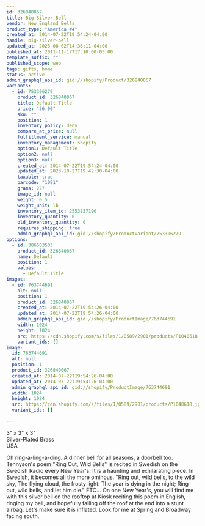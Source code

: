 ```yaml
---
id: 326840067
title: Big Silver Bell
vendor: New England Bells
product_type: "America #4"
created_at: 2014-07-22T19:54:24-04:00
handle: big-silver-bell
updated_at: 2023-08-02T14:36:11-04:00
published_at: 2011-11-17T17:10:00-05:00
template_suffix: ""
published_scope: web
tags: gifts, home
status: active
admin_graphql_api_id: gid://shopify/Product/326840067
variants:
  - id: 753306279
    product_id: 326840067
    title: Default Title
    price: "36.00"
    sku: ""
    position: 1
    inventory_policy: deny
    compare_at_price: null
    fulfillment_service: manual
    inventory_management: shopify
    option1: Default Title
    option2: null
    option3: null
    created_at: 2014-07-22T19:54:24-04:00
    updated_at: 2023-10-27T19:42:30-04:00
    taxable: true
    barcode: "1081"
    grams: 227
    image_id: null
    weight: 0.5
    weight_unit: lb
    inventory_item_id: 2553837190
    inventory_quantity: 0
    old_inventory_quantity: 0
    requires_shipping: true
    admin_graphql_api_id: gid://shopify/ProductVariant/753306279
options:
  - id: 386503503
    product_id: 326840067
    name: Default
    position: 1
    values:
      - Default Title
images:
  - id: 763744691
    alt: null
    position: 1
    product_id: 326840067
    created_at: 2014-07-22T19:54:26-04:00
    updated_at: 2014-07-22T19:54:26-04:00
    admin_graphql_api_id: gid://shopify/ProductImage/763744691
    width: 1024
    height: 1024
    src: https://cdn.shopify.com/s/files/1/0589/2901/products/P1040618.jpeg?v=1406073266
    variant_ids: []
image:
  id: 763744691
  alt: null
  position: 1
  product_id: 326840067
  created_at: 2014-07-22T19:54:26-04:00
  updated_at: 2014-07-22T19:54:26-04:00
  admin_graphql_api_id: gid://shopify/ProductImage/763744691
  width: 1024
  height: 1024
  src: https://cdn.shopify.com/s/files/1/0589/2901/products/P1040618.jpeg?v=1406073266
  variant_ids: []

---
```


3" x 3" x 3"  
Silver-Plated Brass  
USA

Oh ring-a-ling-a-ding. A dinner bell for all seasons, a doorbell too. Tennyson's poem "Ring Out, Wild Bells" is recited in Swedish on the Swedish Radio every New Year's. It is a haunting and exhilarating piece. In Swedish, it becomes all the more ominous. "Ring out, wild bells, to the wild sky, The flying cloud, the frosty light: The year is dying in the night; Ring out, wild bells, and let him die." ETC... On one New Year's, you will find me with this silver bell on the rooftop at Kiosk reciting this poem in English, ringing my bell, and hopefully falling off the roof at the end into a stunt airbag. Let's make sure it is inflated. Look for me at Spring and Broadway facing south.